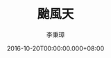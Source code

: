 ---
issue: 195
title: 颱風天
author: 李秉璋
language: 詔安
date: 2016-10-20T00:00:00.000+08:00
topic: 懷想
difficulty: 1
wikidata: Q98096050
wikidata_link: https://www.wikidata.org/wiki/Q98096050
author_wikidata_link: https://www.wikidata.org/wiki/Q98096269
author_wikidata: Q98096269
---